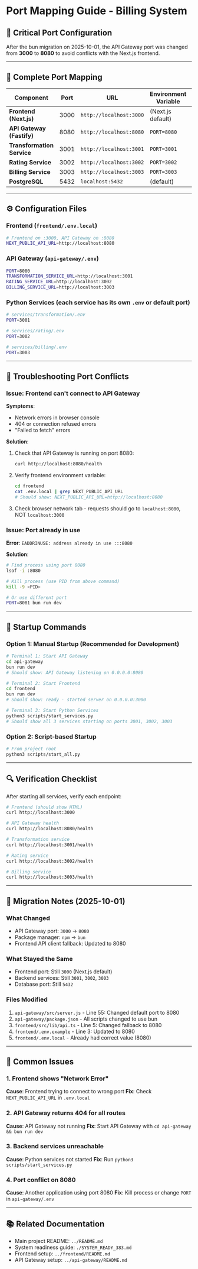 # Port Mapping Guide - Billing System

## 🚨 Critical Port Configuration

After the bun migration on 2025-10-01, the API Gateway port was changed from **3000** to **8080** to avoid conflicts with the Next.js frontend.

---

## 📍 Complete Port Mapping

| Component | Port | URL | Environment Variable | Notes |
|-----------|------|-----|---------------------|-------|
| **Frontend (Next.js)** | 3000 | `http://localhost:3000` | (Next.js default) | Web UI for users |
| **API Gateway (Fastify)** | 8080 | `http://localhost:8080` | `PORT=8080` | Changed from 3000 |
| **Transformation Service** | 3001 | `http://localhost:3001` | `PORT=3001` | Python/FastAPI |
| **Rating Service** | 3002 | `http://localhost:3002` | `PORT=3002` | Python/FastAPI |
| **Billing Service** | 3003 | `http://localhost:3003` | `PORT=3003` | Python/FastAPI |
| **PostgreSQL** | 5432 | `localhost:5432` | (default) | Database |

---

## ⚙️ Configuration Files

### Frontend (`frontend/.env.local`)
```bash
# Frontend on :3000, API Gateway on :8080
NEXT_PUBLIC_API_URL=http://localhost:8080
```

### API Gateway (`api-gateway/.env`)
```bash
PORT=8080
TRANSFORMATION_SERVICE_URL=http://localhost:3001
RATING_SERVICE_URL=http://localhost:3002
BILLING_SERVICE_URL=http://localhost:3003
```

### Python Services (each service has its own `.env` or default port)
```bash
# services/transformation/.env
PORT=3001

# services/rating/.env
PORT=3002

# services/billing/.env
PORT=3003
```

---

## 🔧 Troubleshooting Port Conflicts

### Issue: Frontend can't connect to API Gateway

**Symptoms**:
- Network errors in browser console
- 404 or connection refused errors
- "Failed to fetch" errors

**Solution**:
1. Check that API Gateway is running on port 8080:
   ```bash
   curl http://localhost:8080/health
   ```

2. Verify frontend environment variable:
   ```bash
   cd frontend
   cat .env.local | grep NEXT_PUBLIC_API_URL
   # Should show: NEXT_PUBLIC_API_URL=http://localhost:8080
   ```

3. Check browser network tab - requests should go to `localhost:8080`, NOT `localhost:3000`

### Issue: Port already in use

**Error**: `EADDRINUSE: address already in use :::8080`

**Solution**:
```bash
# Find process using port 8080
lsof -i :8080

# Kill process (use PID from above command)
kill -9 <PID>

# Or use different port
PORT=8081 bun run dev
```

---

## 🚀 Startup Commands

### Option 1: Manual Startup (Recommended for Development)

```bash
# Terminal 1: Start API Gateway
cd api-gateway
bun run dev
# Should show: API Gateway listening on 0.0.0.0:8080

# Terminal 2: Start Frontend
cd frontend
bun run dev
# Should show: ready - started server on 0.0.0.0:3000

# Terminal 3: Start Python Services
python3 scripts/start_services.py
# Should show all 3 services starting on ports 3001, 3002, 3003
```

### Option 2: Script-based Startup

```bash
# From project root
python3 scripts/start_all.py
```

---

## 🔍 Verification Checklist

After starting all services, verify each endpoint:

```bash
# Frontend (should show HTML)
curl http://localhost:3000

# API Gateway health
curl http://localhost:8080/health

# Transformation service
curl http://localhost:3001/health

# Rating service
curl http://localhost:3002/health

# Billing service
curl http://localhost:3003/health
```

---

## 📝 Migration Notes (2025-10-01)

### What Changed
- API Gateway port: `3000` → `8080`
- Package manager: `npm` → `bun`
- Frontend API client fallback: Updated to 8080

### What Stayed the Same
- Frontend port: Still `3000` (Next.js default)
- Backend services: Still `3001`, `3002`, `3003`
- Database port: Still `5432`

### Files Modified
1. `api-gateway/src/server.js` - Line 55: Changed default port to 8080
2. `api-gateway/package.json` - All scripts changed to use bun
3. `frontend/src/lib/api.ts` - Line 5: Changed fallback to 8080
4. `frontend/.env.example` - Line 3: Updated to 8080
5. `frontend/.env.local` - Already had correct value (8080)

---

## 🐛 Common Issues

### 1. Frontend shows "Network Error"
**Cause**: Frontend trying to connect to wrong port
**Fix**: Check `NEXT_PUBLIC_API_URL` in `.env.local`

### 2. API Gateway returns 404 for all routes
**Cause**: API Gateway not running
**Fix**: Start API Gateway with `cd api-gateway && bun run dev`

### 3. Backend services unreachable
**Cause**: Python services not started
**Fix**: Run `python3 scripts/start_services.py`

### 4. Port conflict on 8080
**Cause**: Another application using port 8080
**Fix**: Kill process or change `PORT` in `api-gateway/.env`

---

## 📚 Related Documentation

- Main project README: `../README.md`
- System readiness guide: `./SYSTEM_READY_383.md`
- Frontend setup: `../frontend/README.md`
- API Gateway setup: `../api-gateway/README.md`
